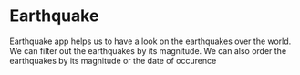 # Earthquake
Earthquake app helps us to have a look on the earthquakes over the world. We can filter out the earthquakes by its magnitude. We can also order the earthquakes by its magnitude or the date of occurence
